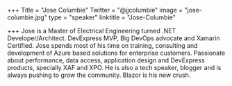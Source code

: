 ﻿+++
Title = "Jose Columbie"
Twitter = "@jjcolumbie"
image = "jose-columbie.jpg"
type = "speaker"
linktitle = "Jose-Columbie"

+++
Jose is a Master of Electrical Engineering turned .NET Developer/Architect. DevExpress MVP, Big DevOps advocate and Xamarin Certified. Jose spends most of his time on training, consulting and development of Azure based solutions for enterprise customers. Passionate about performance, data access, application design and DevExpress products, specially XAF and XPO. He is also a tech speaker, blogger and is always pushing to grow the community. Blazor is his new crush.
